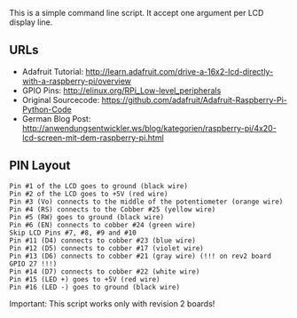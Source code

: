 This is a simple command line script. It accept one argument per LCD display line.

URLs
----
- Adafruit Tutorial: http://learn.adafruit.com/drive-a-16x2-lcd-directly-with-a-raspberry-pi/overview
- GPIO Pins: http://elinux.org/RPi_Low-level_peripherals
- Original Sourcecode: https://github.com/adafruit/Adafruit-Raspberry-Pi-Python-Code
- German Blog Post: http://anwendungsentwickler.ws/blog/kategorien/raspberry-pi/4x20-lcd-screen-mit-dem-raspberry-pi.html

PIN Layout
----------

    Pin #1 of the LCD goes to ground (black wire)
    Pin #2 of the LCD goes to +5V (red wire)
    Pin #3 (Vo) connects to the middle of the potentiometer (orange wire)
    Pin #4 (RS) connects to the Cobber #25 (yellow wire)
    Pin #5 (RW) goes to ground (black wire)
    Pin #6 (EN) connects to cobber #24 (green wire)
    Skip LCD Pins #7, #8, #9 and #10
    Pin #11 (D4) connects to cobber #23 (blue wire)
    Pin #12 (D5) connects to cobber #17 (violet wire)
    Pin #13 (D6) connects to cobber #21 (gray wire) (!!! on rev2 board GPIO 27 !!!)
    Pin #14 (D7) connects to cobber #22 (white wire)
    Pin #15 (LED +) goes to +5V (red wire)
    Pin #16 (LED -) goes to ground (black wire)

Important: This script works only with revision 2 boards!
